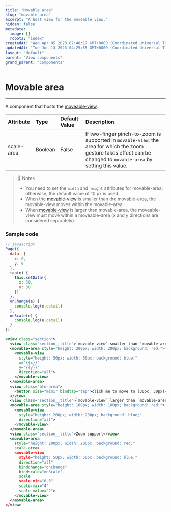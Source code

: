 ```yaml
---
title: "Movable area"
slug: "movable-area"
excerpt: "A host view for the moveable view."
hidden: false
metadata: 
  image: []
  robots: "index"
createdAt: "Wed Apr 05 2023 07:40:17 GMT+0000 (Coordinated Universal Time)"
updatedAt: "Tue Jun 13 2023 04:29:55 GMT+0000 (Coordinated Universal Time)"
layout: "default"
parent: "View components"
grand_parent: "Components"
---
```

# Movable area 
*** 
A component that hosts the [moveable-view](doc:movable-view).

| Attribute  | Type    | Default Value | Description                                                                                                                                                          |
| :--------- | :------ | :------------ | :------------------------------------------------------------------------------------------------------------------------------------------------------------------- |
| scale-area | Boolean | False         | If two-finger pinch-to-zoom is supported in `movable-view`, the area for which the zoom gesture takes effect can be changed to `movable-area` by setting this value. |

> 📘 Notes
> 
> - You need to set the `width` and `height` attributes for movable-area; otherwise, the default value of 10 px is used. 
> - When the [movable-view](doc:movable-view) is smaller than the movable-area, the movable-view moves within the movable-area.
> - When [movable-view](doc:movable-view) is larger than movable-area, the moveable-view must move within a moveable-area (x and y directions are considered separately).

### Sample code

```javascript
// javascript
Page({
  data: {
    x: 0,
    y: 0
  },
  tap(e) {
    this.setData({
      x: 30,
      y: 30
    })
  },
  onChange(e) {
  	console.log(e.detail)
  },
  onScale(e) {
  	console.log(e.detail)
  }
})
```
```xml WXML
<view class="section">
  <view class="section__title">`movable-view` smaller than `movable-area`</view>
  <movable-area style="height: 200px; width: 200px; background: red;">
    <movable-view
      style="height: 50px; width: 50px; background: blue;"
      x="{{x}}"
      y="{{y}}"
      direction="all">
    </movable-view>
  </movable-area>
  <view class="btn-area">
  	<button size="mini" bindtap="tap">click me to move to (30px, 30px)</button>
  </view>
  <view class="section__title">`movable-view` larger than `movable-area`</view>
  <movable-area style="height: 100px; width: 100px; background: red;">
    <movable-view
      style="height: 200px; width: 200px; background: blue;"
      direction="all">
    </movable-view>
  </movable-area>
  <view class="section__title">Zoom support</view>
  <movable-area
    style="height: 200px; width: 200px; background: red;"
    scale-area>
    <movable-view
      style="height: 50px; width: 50px; background: blue;"
      direction="all"
      bindchange="onChange"
      bindscale="onScale"
      scale
      scale-min="0.5"
      scale-max="4"
      scale-value="2">
    </movable-view>
  </movable-area>
</view>
```

